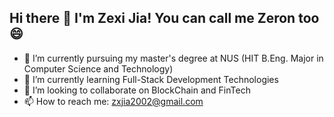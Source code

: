 ## Hi there 👋 I'm Zexi Jia! You can call me Zeron too 😄

- 🔭 I’m currently pursuing my master's degree at NUS (HIT B.Eng. Major in Computer Science and Technology)
- 🌱 I’m currently learning Full-Stack Development Technologies
- 👯 I’m looking to collaborate on BlockChain and FinTech
- 📫 How to reach me: zxjia2002@gmail.com

<!--
**KeepAndWin/KeepAndWin** is a ✨ _special_ ✨ repository because its `README.md` (this file) appears on your GitHub profile.

Here are some ideas to get you started:

- 🤔 I’m looking for help with ...
- 💬 Ask me about ...

- 😄 Pronouns: ...
- ⚡ Fun fact: ...
-->
